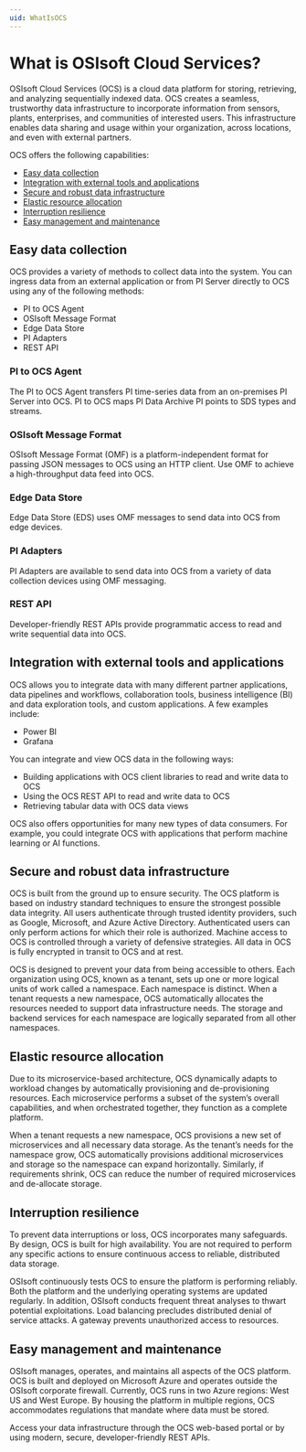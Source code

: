 ```yaml
---
uid: WhatIsOCS
---
```


# What is OSIsoft Cloud Services?

OSIsoft Cloud Services (OCS) is a cloud data platform for storing, retrieving, and analyzing sequentially indexed data. OCS creates a seamless, trustworthy data infrastructure to incorporate information from sensors, plants, enterprises, and communities of interested users. This infrastructure enables data sharing and usage within your organization, across locations, and even with external partners.

OCS offers the following capabilities: 

* [Easy data collection](#easy-data-collection)
* [Integration with external tools and applications](#integration-with-external-tools-and-applications) 
* [Secure and robust data infrastructure](#secure-and-robust-data-infrastructure) 
* [Elastic resource allocation](#elastic-resource-allocation) 
* [Interruption resilience](#interruption-resilience) 
* [Easy management and maintenance](#easy-management-and-maintenance )

## Easy data collection

OCS provides a variety of methods to collect data into the system. You can ingress data from an external application or from PI Server directly to OCS using any of the following methods: 

- PI to OCS Agent
- OSIsoft Message Format
- Edge Data Store
- PI Adapters
- REST API

### PI to OCS Agent

The PI to OCS Agent transfers PI time-series data from an on-premises PI Server into OCS. PI to OCS maps PI Data Archive PI points to SDS types and streams. 

### OSIsoft Message Format

OSIsoft Message Format (OMF) is a platform-independent format for passing JSON messages to OCS using an HTTP client. Use OMF to achieve a high-throughput data feed into OCS. 

### Edge Data Store

Edge Data Store (EDS) uses OMF messages to send data into OCS from edge devices.

### PI Adapters 

PI Adapters are available to send data into OCS from a variety of data collection devices using OMF messaging. 

### REST API 

Developer-friendly REST APIs provide programmatic access to read and write sequential data into OCS. 

## Integration with external tools and applications

OCS allows you to integrate data with many different partner applications, data pipelines and workflows, collaboration tools, business intelligence (BI) and data exploration tools, and custom applications. A few examples include: 

- Power BI 
- Grafana 

You can integrate and view OCS data in the following ways: 

- Building applications with OCS client libraries to read and write data to OCS 
- Using the OCS REST API to read and write data to OCS 
- Retrieving tabular data with OCS data views 

OCS also offers opportunities for many new types of data consumers. For example, you could integrate OCS with applications that perform machine learning or AI functions. 

## Secure and robust data infrastructure

OCS is built from the ground up to ensure security. The OCS platform is based on industry standard techniques to ensure the strongest possible data integrity. All users authenticate through trusted identity providers, such as Google, Microsoft, and Azure Active Directory. Authenticated users can only perform actions for which their role is authorized. Machine access to OCS is controlled through a variety of defensive strategies. All data in OCS is fully encrypted in transit to OCS and at rest. 

OCS is designed to prevent your data from being accessible to others. Each organization using OCS, known as a tenant, sets up one or more logical units of work called a namespace. Each namespace is distinct. When a tenant requests a new namespace, OCS automatically allocates the resources needed to support data infrastructure needs. The storage and backend services for each namespace are logically separated from all other namespaces. 

## Elastic resource allocation

Due to its microservice-based architecture, OCS dynamically adapts to workload changes by automatically provisioning and de-provisioning resources. Each microservice performs a subset of the system’s overall capabilities, and when orchestrated together, they function as a complete platform. 

When a tenant requests a new namespace, OCS provisions a new set of microservices and all necessary data storage. As the tenant’s needs for the namespace grow, OCS automatically provisions additional microservices and storage so the namespace can expand horizontally. Similarly, if requirements shrink, OCS can reduce the number of required microservices and de-allocate storage. 

## Interruption resilience

To prevent data interruptions or loss, OCS incorporates many safeguards. By design, OCS is built for high availability. You are not required to perform any specific actions to ensure continuous access to reliable, distributed data storage. 

OSIsoft continuously tests OCS to ensure the platform is performing reliably. Both the platform and the underlying operating systems are updated regularly. In addition, OSIsoft conducts frequent threat analyses to thwart potential exploitations. Load balancing precludes distributed denial of service attacks. A gateway prevents unauthorized access to resources. 

## Easy management and maintenance

OSIsoft manages, operates, and maintains all aspects of the OCS platform. OCS is built and deployed on Microsoft Azure and operates outside the OSIsoft corporate firewall. Currently, OCS runs in two Azure regions: West US and West Europe. By housing the platform in multiple regions, OCS accommodates regulations that mandate where data must be stored. 

Access your data infrastructure through the OCS web-based portal or by using modern, secure, developer-friendly REST APIs.